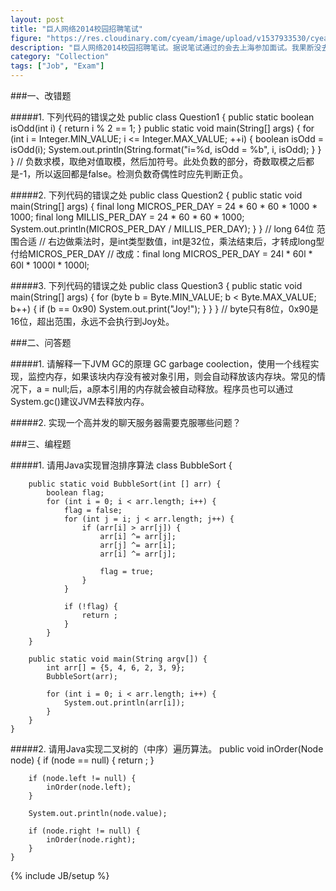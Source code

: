 ```yaml
---
layout: post
title: "巨人网络2014校园招聘笔试"
figure: "https://res.cloudinary.com/cyeam/image/upload/v1537933530/cyeam/giant_logo.jpg"
description: "巨人网络2014校园招聘笔试。据说笔试通过的会去上海参加面试。我果断没去成。"
category: "Collection"
tags: ["Job", "Exam"]
---
```


###一、改错题

#####1. 下列代码的错误之处
    public class Question1 {
        public static boolean isOdd(int i) {
            return i % 2 == 1;
        }
        public static void main(String[] args) {
            for (int i = Integer.MIN_VALUE; i <= Integer.MAX_VALUE; ++i) {
                boolean isOdd = isOdd(i);
                System.out.println(String.format("i=%d, isOdd = %b", i, isOdd);
            }
        }
    }
// 负数求模，取绝对值取模，然后加符号。此处负数的部分，奇数取模之后都是-1，所以返回都是false。检测负数奇偶性时应先判断正负。

#####2. 下列代码的错误之处
    public class Question2 {
        public static void main(String[] args) {
            final long MICROS_PER_DAY = 24 * 60 * 60 * 1000 * 1000;
            final long MILLIS_PER_DAY = 24 * 60 * 60 * 1000;
            System.out.println(MICROS_PER_DAY / MILLIS_PER_DAY);
        }
    }
// long 64位 范围合适
// 右边做乘法时，是int类型数值，int是32位，乘法结束后，才转成long型付给MICROS_PER_DAY
// 改成：final long MICROS_PER_DAY = 24l * 60l * 60l * 1000l * 1000l;

#####3. 下列代码的错误之处
    public class Question3 {
        public static void main(String[] args) {
            for (byte b = Byte.MIN_VALUE; b < Byte.MAX_VALUE; b++) {
                if (b == 0x90)
                    System.out.print("Joy!");
            }
        }
    }
// byte只有8位，0x90是16位，超出范围，永远不会执行到Joy处。

###二、问答题

#####1. 请解释一下JVM GC的原理
GC garbage coolection，使用一个线程实现，监控内存，如果该块内存没有被对象引用，则会自动释放该内存块。常见的情况下，a = null;后，a原本引用的内存就会被自动释放。程序员也可以通过System.gc()建议JVM去释放内存。

#####2. 实现一个高并发的聊天服务器需要克服哪些问题？

###三、编程题

#####1. 请用Java实现冒泡排序算法
    class BubbleSort {
        
        public static void BubbleSort(int [] arr) {
            boolean flag;
            for (int i = 0; i < arr.length; i++) {
                flag = false;
                for (int j = i; j < arr.length; j++) {
                    if (arr[i] > arr[j]) {
                        arr[i] ^= arr[j];
                        arr[j] ^= arr[i];
                        arr[i] ^= arr[j];
                        
                        flag = true;
                    }
                }
                
                if (!flag) {
                    return ;
                }
            }
        }
        
        public static void main(String argv[]) {
            int arr[] = {5, 4, 6, 2, 3, 9};
            BubbleSort(arr);
            
            for (int i = 0; i < arr.length; i++) {
                System.out.println(arr[i]);
            }
        }
    }

#####2. 请用Java实现二叉树的（中序）遍历算法。
    public void inOrder(Node node) {
        if (node == null) {
            return ;
        }
        
        if (node.left != null) {
            inOrder(node.left);
        }
        
        System.out.println(node.value);
        
        if (node.right != null) {
            inOrder(node.right);
        }
    }

{% include JB/setup %}